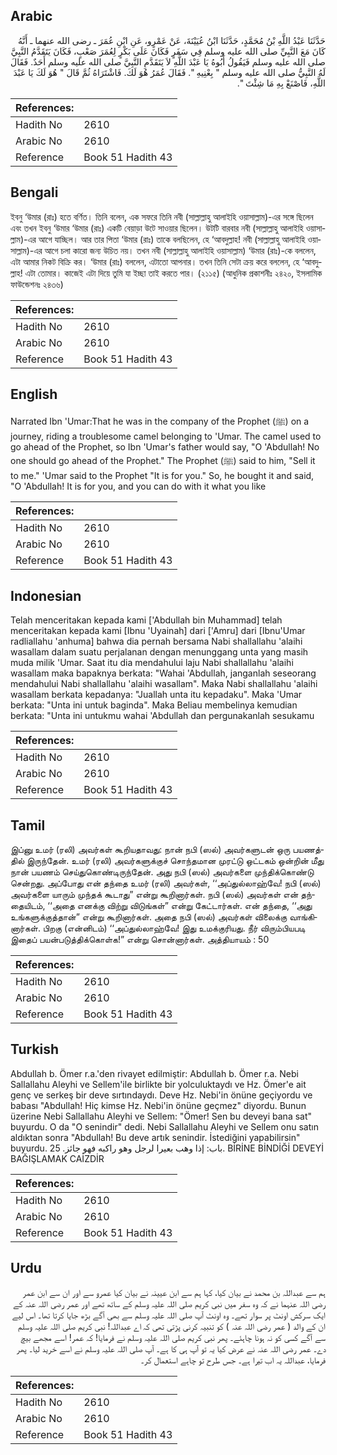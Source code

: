 ## Arabic


<div dir="rtl" lang="ar" style={{fontSize:'larger',backgroundColor:'#f8f9fa',padding:20}}>
حَدَّثَنَا عَبْدُ اللَّهِ بْنُ مُحَمَّدٍ، حَدَّثَنَا ابْنُ عُيَيْنَةَ، عَنْ عَمْرٍو، عَنِ ابْنِ عُمَرَ ـ رضى الله عنهما ـ أَنَّهُ كَانَ مَعَ النَّبِيِّ صلى الله عليه وسلم فِي سَفَرٍ فَكَانَ عَلَى بَكْرٍ لِعُمَرَ صَعْبٍ، فَكَانَ يَتَقَدَّمُ النَّبِيَّ صلى الله عليه وسلم فَيَقُولُ أَبُوهُ يَا عَبْدَ اللَّهِ لاَ يَتَقَدَّمِ النَّبِيَّ صلى الله عليه وسلم أَحَدٌ‏.‏ فَقَالَ لَهُ النَّبِيُّ صلى الله عليه وسلم ‏"‏ بِعْنِيهِ ‏"‏‏.‏ فَقَالَ عُمَرُ هُوَ لَكَ‏.‏ فَاشْتَرَاهُ ثُمَّ قَالَ ‏"‏ هُوَ لَكَ يَا عَبْدَ اللَّهِ، فَاصْنَعْ بِهِ مَا شِئْتَ ‏"‏‏.‏
</div>
<div style={{backgroundColor:'#f8f9fa',padding:20, marginBottom: 10}}><table> <thead> <tr> <th>References:</th> <th></th> </tr> </thead> <tbody><tr><td>Hadith No</td><td>2610</td></tr><tr><td>Arabic No</td><td>2610</td></tr><tr><td>Reference</td><td>Book 51 Hadith 43</td></tr></tbody></table></div>

## Bengali


<div dir="ltr" lang="bn" style={{fontSize:'larger',backgroundColor:'#f8f9fa',padding:20}}>
ইবনু ‘উমার (রাঃ) হতে বর্ণিত। তিনি বলেন, এক সফরে তিনি নবী (সাল্লাল্লাহু আলাইহি ওয়াসাল্লাম)-এর সঙ্গে ছিলেন এবং তখন ইবনু ‘উমার ‘উমার (রাঃ) একটি বেয়াড়া উটে সাওয়ার ছিলেন। উটটি বারবার নবী (সাল্লাল্লাহু আলাইহি ওয়াসাল্লাম)-এর আগে যাচ্ছিল। আর তার পিতা ‘উমার (রাঃ) তাকে বলছিলেন, হে ‘আবদুল্লাহ! নবী (সাল্লাল্লাহু আলাইহি ওয়াসাল্লাম)-এর আগে চলা কারো জন্য উচিত নয়। তখন নবী (সাল্লাল্লাহু আলাইহি ওয়াসাল্লাম) ‘উমার (রাঃ)-কে বললেন, এটা আমার নিকট বিক্রি কর। ‘উমার (রাঃ) বললেন, এটাতো আপনার। তখন তিনি সেটা ক্রয় করে বললেন, হে ‘আবদুল্লাহ! এটা তোমার। কাজেই এটা দিয়ে তুমি যা ইচ্ছা তাই করতে পার। (২১১৫) (আধুনিক প্রকাশনীঃ ২৪২০, ইসলামিক ফাউন্ডেশনঃ ২৪৩৬)
</div>
<div style={{backgroundColor:'#f8f9fa',padding:20, marginBottom: 10}}><table> <thead> <tr> <th>References:</th> <th></th> </tr> </thead> <tbody><tr><td>Hadith No</td><td>2610</td></tr><tr><td>Arabic No</td><td>2610</td></tr><tr><td>Reference</td><td>Book 51 Hadith 43</td></tr></tbody></table></div>

## English


<div dir="ltr" lang="en" style={{fontSize:'larger',backgroundColor:'#f8f9fa',padding:20}}>
Narrated Ibn 'Umar:That he was in the company of the Prophet (ﷺ) on a journey, riding a troublesome camel belonging to 'Umar. The camel used to go ahead of the Prophet, so Ibn 'Umar's father would say, "O 'Abdullah! No one should go ahead of the Prophet." The Prophet (ﷺ) said to him, "Sell it to me." 'Umar said to the Prophet "It is for you." So, he bought it and said, "O 'Abdullah! It is for you, and you can do with it what you like
</div>
<div style={{backgroundColor:'#f8f9fa',padding:20, marginBottom: 10}}><table> <thead> <tr> <th>References:</th> <th></th> </tr> </thead> <tbody><tr><td>Hadith No</td><td>2610</td></tr><tr><td>Arabic No</td><td>2610</td></tr><tr><td>Reference</td><td>Book 51 Hadith 43</td></tr></tbody></table></div>

## Indonesian


<div dir="ltr" lang="id" style={{fontSize:'larger',backgroundColor:'#f8f9fa',padding:20}}>
Telah menceritakan kepada kami ['Abdullah bin Muhammad] telah menceritakan kepada kami [Ibnu 'Uyainah] dari ['Amru] dari [Ibnu'Umar radliallahu 'anhuma] bahwa dia pernah bersama Nabi shallallahu 'alaihi wasallam dalam suatu perjalanan dengan menunggang unta yang masih muda milik 'Umar. Saat itu dia mendahului laju Nabi shallallahu 'alaihi wasallam maka bapaknya berkata: "Wahai 'Abdullah, janganlah seseorang mendahului Nabi shallallahu 'alaihi wasallam". Maka Nabi shallallahu 'alaihi wasallam berkata kepadanya: "Juallah unta itu kepadaku". Maka 'Umar berkata: "Unta ini untuk baginda". Maka Beliau membelinya kemudian berkata: "Unta ini untukmu wahai 'Abdullah dan pergunakanlah sesukamu
</div>
<div style={{backgroundColor:'#f8f9fa',padding:20, marginBottom: 10}}><table> <thead> <tr> <th>References:</th> <th></th> </tr> </thead> <tbody><tr><td>Hadith No</td><td>2610</td></tr><tr><td>Arabic No</td><td>2610</td></tr><tr><td>Reference</td><td>Book 51 Hadith 43</td></tr></tbody></table></div>

## Tamil


<div dir="ltr" lang="ta" style={{fontSize:'larger',backgroundColor:'#f8f9fa',padding:20}}>
இப்னு உமர் (ரலி) அவர்கள் கூறியதாவது: நான் நபி (ஸல்) அவர்களுடன் ஒரு பயணத்தில் இருந்தேன். உமர் (ரலி) அவர்களுக்குச் சொந்தமான முரட்டு ஒட்டகம் ஒன்றின் மீது நான் பயணம் செய்துகொண்டிருந்தேன். அது நபி (ஸல்) அவர்களை முந்திக்கொண்டு சென்றது. அப்போது என் தந்தை உமர் (ரலி) அவர்கள், ‘‘அப்துல்லாஹ்வே! நபி (ஸல்) அவர்களை யாரும் முந்தக் கூடாது” என்று கூறினார்கள். நபி (ஸல்) அவர்கள் என் தந்தையிடம், ‘‘அதை எனக்கு விற்று விடுங்கள்” என்று கேட்டார்கள். என் தந்தை, ‘‘அது உங்களுக்குத்தான்” என்று கூறினார்கள். அதை நபி (ஸல்) அவர்கள் விலைக்கு வாங்கினார்கள். பிறகு (என்னிடம்) ‘‘அப்துல்லாஹ்வே! இது உமக்குரியது. நீர் விரும்பியபடி இதைப் பயன்படுத்திக்கொள்க!” என்று சொன்னார்கள். அத்தியாயம் : 50
</div>
<div style={{backgroundColor:'#f8f9fa',padding:20, marginBottom: 10}}><table> <thead> <tr> <th>References:</th> <th></th> </tr> </thead> <tbody><tr><td>Hadith No</td><td>2610</td></tr><tr><td>Arabic No</td><td>2610</td></tr><tr><td>Reference</td><td>Book 51 Hadith 43</td></tr></tbody></table></div>

## Turkish


<div dir="ltr" lang="tr" style={{fontSize:'larger',backgroundColor:'#f8f9fa',padding:20}}>
Abdullah b. Ömer r.a.'den rivayet edilmiştir: Abdullah b. Ömer r.a. Nebi Sallallahu Aleyhi ve Sellem'ile birlikte bir yolculuktaydı ve Hz. Ömer'e ait genç ve serkeş bir deve sırtındaydı. Deve Hz. Nebi'in önüne geçiyordu ve babası "Abdullah! Hiç kimse Hz. Nebi'in önüne geçmez" diyordu. Bunun üzerine Nebi Sallallahu Aleyhi ve Sellem: "Ömer! Sen bu deveyi bana sat" buyurdu. O da "O senindir" dedi. Nebi Sallallahu Aleyhi ve Sellem onu satın aldıktan sonra "Abdullah! Bu deve artık senindir. İstediğini yapabilirsin" buyurdu. باب: إذا وهب بعيرا لرجل وهو راكبه فهو جائز. 25. BİRİNE BİNDİĞİ DEVEYİ BAĞIŞLAMAK CAİZDİR
</div>
<div style={{backgroundColor:'#f8f9fa',padding:20, marginBottom: 10}}><table> <thead> <tr> <th>References:</th> <th></th> </tr> </thead> <tbody><tr><td>Hadith No</td><td>2610</td></tr><tr><td>Arabic No</td><td>2610</td></tr><tr><td>Reference</td><td>Book 51 Hadith 43</td></tr></tbody></table></div>

## Urdu


<div dir="rtl" lang="ur" style={{fontSize:'larger',backgroundColor:'#f8f9fa',padding:20}}>
ہم سے عبداللہ بن محمد نے بیان کیا، کہا ہم سے ابن عیینہ نے بیان کیا عمرو سے اور ان سے ابن عمر رضی اللہ عنہما نے کہ وہ سفر میں نبی کریم صلی اللہ علیہ وسلم کے ساتھ تھے اور عمر رضی اللہ عنہ کے ایک سرکش اونٹ پر سوار تھے۔ وہ اونٹ آپ صلی اللہ علیہ وسلم سے بھی آگے بڑھ جایا کرتا تھا۔ اس لیے ان کے والد ( عمر رضی اللہ عنہ ) کو تنبیہ کرنی پڑتی تھی کہ اے عبداللہ! نبی کریم صلی اللہ علیہ وسلم سے آگے کسی کو نہ ہونا چاہئے۔ پھر نبی کریم صلی اللہ علیہ وسلم نے فرمایا! کہ عمر! اسے مجھے بیچ دے۔ عمر رضی اللہ عنہ نے عرض کیا یہ تو آپ ہی کا ہے۔ آپ صلی اللہ علیہ وسلم نے اسے خرید لیا۔ پھر فرمایا، عبداللہ یہ اب تیرا ہے۔ جس طرح تو چاہے استعمال کر۔
</div>
<div style={{backgroundColor:'#f8f9fa',padding:20, marginBottom: 10}}><table> <thead> <tr> <th>References:</th> <th></th> </tr> </thead> <tbody><tr><td>Hadith No</td><td>2610</td></tr><tr><td>Arabic No</td><td>2610</td></tr><tr><td>Reference</td><td>Book 51 Hadith 43</td></tr></tbody></table></div>